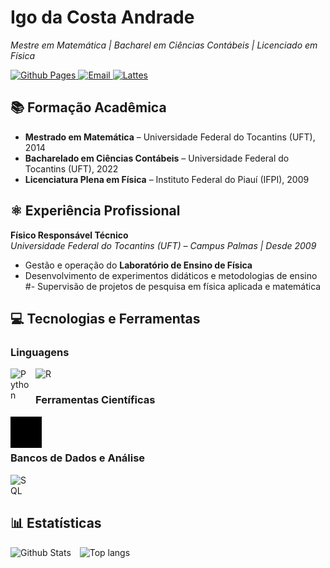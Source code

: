# Igo da Costa Andrade

_Mestre em Matemática | Bacharel em Ciências Contábeis | Licenciado em Física_

<p align="left">
  <a href="https://costandrad.github.io/" target="_blank">
    <img src="https://img.shields.io/badge/GitHub%20Pages-gray?logo=github&width=200&height=36" alt="Github Pages" style="vertical-align:top;">
  </a>

  <a href="mailto:costandrad@gmail.com" target="_blank">
    <img src="https://img.shields.io/badge/Email-white?logo=gmail&width=200&height=36" alt="Email" style="vertical-align:top;">
  </a>

  <a href="http://lattes.cnpq.br/9812776894168057" target="_blank">
    <img src="https://img.shields.io/badge/Lattes-blue?logo=google-scholar&logoColor=white&width=200&height=36" alt="Lattes" style="vertical-align:top;">
  </a>

</p>

## 📚 Formação Acadêmica

- **Mestrado em Matemática** – Universidade Federal do Tocantins (UFT), 2014
- **Bacharelado em Ciências Contábeis** – Universidade Federal do Tocantins (UFT), 2022
- **Licenciatura Plena em Física** – Instituto Federal do Piauí (IFPI), 2009

## ⚛️ Experiência Profissional

**Físico Responsável Técnico**  
_Universidade Federal do Tocantins (UFT) – Campus Palmas | Desde 2009_

- Gestão e operação do **Laboratório de Ensino de Física**
- Desenvolvimento de experimentos didáticos e metodologias de ensino  
  #- Supervisão de projetos de pesquisa em física aplicada e matemática

## 💻 Tecnologias e Ferramentas

### Linguagens

<img 
    align="left"
    alt="Python"
    title="Python"
    width="30px"
    style="padding-right: 10px;"
    src="https://cdn.jsdelivr.net/gh/devicons/devicon@latest/icons/python/python-original.svg" 
/>

<img 
    align="left"
    alt="R"
    title="R"
    width="30px"
    style="padding-right: 10px;"
    src="https://cdn.jsdelivr.net/gh/devicons/devicon@latest/icons/r/r-original.svg"
/>

</br>

### Ferramentas Científicas

<img 
    align="left"
    alt="Latex"
    title="Latex"
    width="50px"
    style="padding-right: 10px; filter: invert(1) brightness(1.5);"
    src="assets/icons/latex-original.svg"
/>

</br>
</br>

### Bancos de Dados e Análise

<img 
    align="left"
    alt="SQL"
    title="SQL"
    width="30px"
    style="padding-right: 10px;"
    src="https://cdn.jsdelivr.net/gh/devicons/devicon@latest/icons/azuresqldatabase/azuresqldatabase-original.svg"
/>

</br>
</br>

## 📊 Estatísticas

<div style="float:left;">
    <img 
        alt="Github Stats"
        height="200"
        style="padding-right: 10px;"
        src="https://github-readme-stats.vercel.app/api?username=costandrad&show_icons=true&theme=dark&include_all_commits=true&locale=pt-br"
    />
    <img 
        alt="Top langs"
        height="200"
        style="padding-right: 10px;"
        src="https://github-readme-stats.vercel.app/api/top-langs/?username=costandrad&show_icons=true&theme=dark&include_all_commits=true&locale=pt-br&layout=compact&lang_count=9"
    />
</div>
